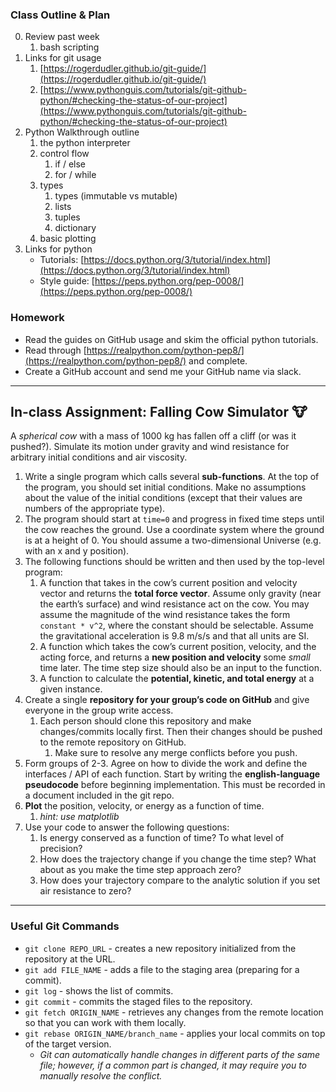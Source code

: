 ### **Class Outline & Plan**

0.  Review past week
    1.  bash scripting
1.  Links for git usage
    1.  [https://rogerdudler.github.io/git-guide/](https://rogerdudler.github.io/git-guide/)
    2.  [https://www.pythonguis.com/tutorials/git-github-python/#checking-the-status-of-our-project](https://www.pythonguis.com/tutorials/git-github-python/#checking-the-status-of-our-project)
2.  Python Walkthrough outline
    1.  the python interpreter
    2.  control flow
        1.  if / else
        2.  for / while
    3.  types
        1.  types (immutable vs mutable)
        2.  lists
        3.  tuples
        4.  dictionary
    4.  basic plotting
3.  Links for python
    * Tutorials: [https://docs.python.org/3/tutorial/index.html](https://docs.python.org/3/tutorial/index.html)
    * Style guide: [https://peps.python.org/pep-0008/](https://peps.python.org/pep-0008/)

### **Homework**
* Read the guides on GitHub usage and skim the official python tutorials.
* Read through [https://realpython.com/python-pep8/](https://realpython.com/python-pep8/) and complete.
* Create a GitHub account and send me your GitHub name via slack.

---

## In-class Assignment: Falling Cow Simulator 🐮

A *spherical cow* with a mass of 1000 kg has fallen off a cliff (or was it pushed?). Simulate its motion under gravity and wind resistance for arbitrary initial conditions and air viscosity.

1.  Write a single program which calls several **sub-functions**. At the top of the program, you should set initial conditions. Make no assumptions about the value of the initial conditions (except that their values are numbers of the appropriate type).
2.  The program should start at `time=0` and progress in fixed time steps until the cow reaches the ground. Use a coordinate system where the ground is at a height of 0. You should assume a two-dimensional Universe (e.g. with an x and y position).
3.  The following functions should be written and then used by the top-level program:
    1.  A function that takes in the cow’s current position and velocity vector and returns the **total force vector**. Assume only gravity (near the earth’s surface) and wind resistance act on the cow. You may assume the magnitude of the wind resistance takes the form `constant * v^2`, where the constant should be selectable. Assume the gravitational acceleration is 9.8 m/s/s and that all units are SI.
    2.  A function which takes the cow’s current position, velocity, and the acting force, and returns a **new position and velocity** some *small* time later. The time step size should also be an input to the function.
    3.  A function to calculate the **potential, kinetic, and total energy** at a given instance.
4.  Create a single **repository for your group’s code on GitHub** and give everyone in the group write access.
    1.  Each person should clone this repository and make changes/commits locally first. Then their changes should be pushed to the remote repository on GitHub.
        1.  Make sure to resolve any merge conflicts before you push.
5.  Form groups of 2-3. Agree on how to divide the work and define the interfaces / API of each function. Start by writing the **english-language pseudocode** before beginning implementation. This must be recorded in a document included in the git repo.
6.  **Plot** the position, velocity, or energy as a function of time.
    1.  *hint: use matplotlib*
7.  Use your code to answer the following questions:
    1.  Is energy conserved as a function of time? To what level of precision?
    2.  How does the trajectory change if you change the time step? What about as you make the time step approach zero?
    3.  How does your trajectory compare to the analytic solution if you set air resistance to zero?

---

### **Useful Git Commands**

* `git clone REPO_URL` - creates a new repository initialized from the repository at the URL.
* `git add FILE_NAME` - adds a file to the staging area (preparing for a commit).
* `git log` - shows the list of commits.
* `git commit` - commits the staged files to the repository.
* `git fetch ORIGIN_NAME` - retrieves any changes from the remote location so that you can work with them locally.
* `git rebase ORIGIN_NAME/branch_name` - applies your local commits on top of the target version.
    * *Git can automatically handle changes in different parts of the same file; however, if a common part is changed, it may require you to manually resolve the conflict.*
